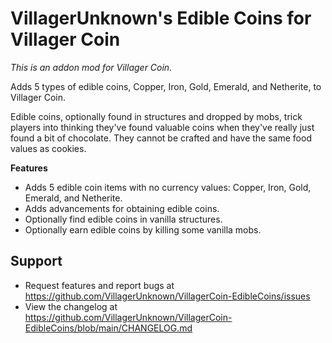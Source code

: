# VillagerUnknown's Edible Coins for Villager Coin

_This is an addon mod for Villager Coin._

Adds 5 types of edible coins, Copper, Iron, Gold, Emerald, and Netherite, to Villager Coin.

Edible coins, optionally found in structures and dropped by mobs, trick players into thinking they've found valuable coins when they've really just found a bit of chocolate.
They cannot be crafted and have the same food values as cookies.

**Features**

* Adds 5 edible coin items with no currency values: Copper, Iron, Gold, Emerald, and Netherite.
* Adds advancements for obtaining edible coins.
* Optionally find edible coins in vanilla structures.
* Optionally earn edible coins by killing some vanilla mobs.

## Support

* Request features and report bugs at https://github.com/VillagerUnknown/VillagerCoin-EdibleCoins/issues
* View the changelog at https://github.com/VillagerUnknown/VillagerCoin-EdibleCoins/blob/main/CHANGELOG.md